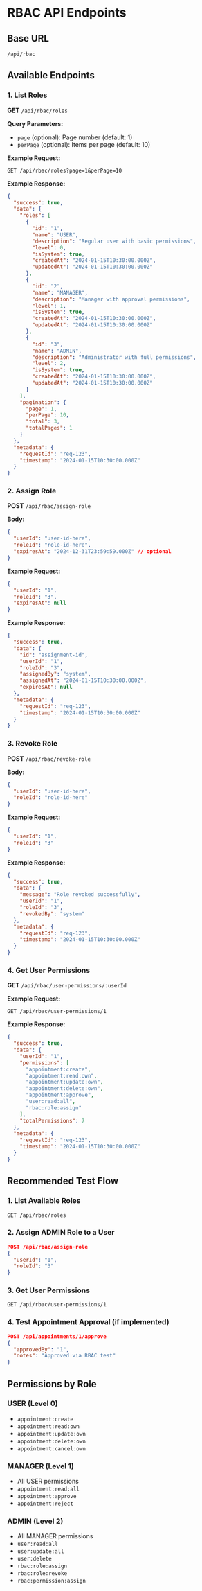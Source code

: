 # RBAC API Endpoints

## Base URL

```
/api/rbac
```

## Available Endpoints

### 1. List Roles

**GET** `/api/rbac/roles`

**Query Parameters:**

- `page` (optional): Page number (default: 1)
- `perPage` (optional): Items per page (default: 10)

**Example Request:**

```
GET /api/rbac/roles?page=1&perPage=10
```

**Example Response:**

```json
{
  "success": true,
  "data": {
    "roles": [
      {
        "id": "1",
        "name": "USER",
        "description": "Regular user with basic permissions",
        "level": 0,
        "isSystem": true,
        "createdAt": "2024-01-15T10:30:00.000Z",
        "updatedAt": "2024-01-15T10:30:00.000Z"
      },
      {
        "id": "2",
        "name": "MANAGER",
        "description": "Manager with approval permissions",
        "level": 1,
        "isSystem": true,
        "createdAt": "2024-01-15T10:30:00.000Z",
        "updatedAt": "2024-01-15T10:30:00.000Z"
      },
      {
        "id": "3",
        "name": "ADMIN",
        "description": "Administrator with full permissions",
        "level": 2,
        "isSystem": true,
        "createdAt": "2024-01-15T10:30:00.000Z",
        "updatedAt": "2024-01-15T10:30:00.000Z"
      }
    ],
    "pagination": {
      "page": 1,
      "perPage": 10,
      "total": 3,
      "totalPages": 1
    }
  },
  "metadata": {
    "requestId": "req-123",
    "timestamp": "2024-01-15T10:30:00.000Z"
  }
}
```

### 2. Assign Role

**POST** `/api/rbac/assign-role`

**Body:**

```json
{
  "userId": "user-id-here",
  "roleId": "role-id-here",
  "expiresAt": "2024-12-31T23:59:59.000Z" // optional
}
```

**Example Request:**

```json
{
  "userId": "1",
  "roleId": "3",
  "expiresAt": null
}
```

**Example Response:**

```json
{
  "success": true,
  "data": {
    "id": "assignment-id",
    "userId": "1",
    "roleId": "3",
    "assignedBy": "system",
    "assignedAt": "2024-01-15T10:30:00.000Z",
    "expiresAt": null
  },
  "metadata": {
    "requestId": "req-123",
    "timestamp": "2024-01-15T10:30:00.000Z"
  }
}
```

### 3. Revoke Role

**POST** `/api/rbac/revoke-role`

**Body:**

```json
{
  "userId": "user-id-here",
  "roleId": "role-id-here"
}
```

**Example Request:**

```json
{
  "userId": "1",
  "roleId": "3"
}
```

**Example Response:**

```json
{
  "success": true,
  "data": {
    "message": "Role revoked successfully",
    "userId": "1",
    "roleId": "3",
    "revokedBy": "system"
  },
  "metadata": {
    "requestId": "req-123",
    "timestamp": "2024-01-15T10:30:00.000Z"
  }
}
```

### 4. Get User Permissions

**GET** `/api/rbac/user-permissions/:userId`

**Example Request:**

```
GET /api/rbac/user-permissions/1
```

**Example Response:**

```json
{
  "success": true,
  "data": {
    "userId": "1",
    "permissions": [
      "appointment:create",
      "appointment:read:own",
      "appointment:update:own",
      "appointment:delete:own",
      "appointment:approve",
      "user:read:all",
      "rbac:role:assign"
    ],
    "totalPermissions": 7
  },
  "metadata": {
    "requestId": "req-123",
    "timestamp": "2024-01-15T10:30:00.000Z"
  }
}
```

## Recommended Test Flow

### 1. List Available Roles

```
GET /api/rbac/roles
```

### 2. Assign ADMIN Role to a User

```json
POST /api/rbac/assign-role
{
  "userId": "1",
  "roleId": "3"
}
```

### 3. Get User Permissions

```
GET /api/rbac/user-permissions/1
```

### 4. Test Appointment Approval (if implemented)

```json
POST /api/appointments/1/approve
{
  "approvedBy": "1",
  "notes": "Approved via RBAC test"
}
```

## Permissions by Role

### USER (Level 0)

- `appointment:create`
- `appointment:read:own`
- `appointment:update:own`
- `appointment:delete:own`
- `appointment:cancel:own`

### MANAGER (Level 1)

- All USER permissions
- `appointment:read:all`
- `appointment:approve`
- `appointment:reject`

### ADMIN (Level 2)

- All MANAGER permissions
- `user:read:all`
- `user:update:all`
- `user:delete`
- `rbac:role:assign`
- `rbac:role:revoke`
- `rbac:permission:assign`
